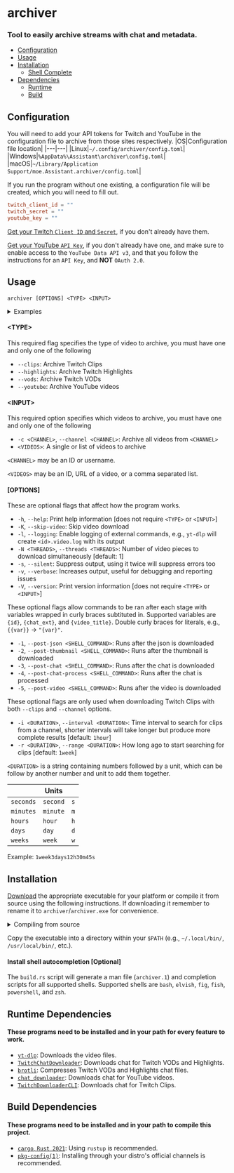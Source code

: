 # archiver
### Tool to easily archive streams with chat and metadata.

* [Configuration](#configuration)
* [Usage](#usage)
* [Installation](#installation)
  * [Shell Complete](#install-shell-autocompletion-optional)
* [Dependencies](#runtime-dependencies)
  * [Runtime](#runtime-dependencies)
  * [Build](#build-dependencies)


## Configuration
You will need to add your API tokens for Twitch and YouTube in the configuration file to archive from those sites respectively.
|OS|Configuration file location|
|---|---|
|Linux|`~/.config/archiver/config.toml`|
|Windows|`%AppData%\Assistant\archiver\config.toml`|
|macOS|`~/Library/Application Support/moe.Assistant.archiver/config.toml`|

If you run the program without one existing, a configuration file will be created, which you will need to fill out.
```toml
twitch_client_id = ""
twitch_secret = ""
youtube_key = ""
```
[Get your Twitch `Client ID` and `Secret`](https://dev.twitch.tv/docs/authentication/register-app), if you don't already have them.

[Get your YouTube `API Key`](https://developers.google.com/youtube/registering_an_application), if you don't already have one, and make sure to enable access to the `YouTube Data API v3`, and that you follow the instructions for an `API Key`, and **NOT** `OAuth 2.0`.

## Usage
`archiver [OPTIONS] <TYPE> <INPUT>`

<details>
<summary>Examples</summary>

```shell
# Download all Twitch VODs using a username
archiver --vods --channel lilyhops

# Download a specific Twitch clip using an ID
archiver --clips SpotlessKawaiiBorkArgieB8-S18P4YmbiK7gEuqG

# Download a list of Twitch Highlights containing IDs, but URLs or a combination would work too
archiver --highlights 1119099617,984635610

# Download a youtube video using a URL
archiver --youtube 'https://www.youtube.com/watch?v=11NHmPa5Ym0'
```
</details>

#### \<TYPE>
This required flag specifies the type of video to archive, you must have one and only one of the following
- `--clips`: Archive Twitch Clips
- `--highlights`: Archive Twitch Highlights
- `--vods`: Archive Twitch VODs
- `--youtube`: Archive YouTube videos

#### \<INPUT>
This required option specifies which videos to archive, you must have one and only one of the following
- `-c <CHANNEL>`, `--channel <CHANNEL>`: Archive all videos from `<CHANNEL>`
- `<VIDEOS>`: A single or list of videos to archive

`<CHANNEL>` may be an ID or username.

`<VIDEOS>` may be an ID, URL of a video, or a comma separated list.

#### [OPTIONS]
These are optional flags that affect how the program works.
- `-h`, `--help`: Print help information [does not require `<TYPE>` or `<INPUT>`]
- `-K`, `--skip-video`: Skip video download
- `-l`, `--logging`: Enable logging of external commands, e.g., `yt-dlp` will create `<id>.video.log` with its output
- `-N <THREADS>`, `--threads <THREADS>`: Number of video pieces to download simultaneously [default: 1]
- `-s`, `--silent`: Suppress output, using it twice will suppress errors too
- `-v`, `--verbose`: Increases output, useful for debugging and reporting issues
- `-V`, `--version`: Print version information [does not require `<TYPE>` or `<INPUT>`]

These optional flags allow commands to be ran after each stage with variables wrapped in curly braces subtituted in.
Supported variables are `{id}`, `{chat_ext}`, and `{video_title}`. Double curly braces for literals, e.g., `{{var}}` → `"{var}"`.
- `-1`, `--post-json <SHELL_COMMAND>`: Runs after the json is downloaded
- `-2`, `--post-thumbnail <SHELL_COMMAND>`: Runs after the thumbnail is downloaded
- `-3`, `--post-chat <SHELL_COMMAND>`: Runs after the chat is downloaded
- `-4`, `--post-chat-process <SHELL_COMMAND>`: Runs after the chat is processed
- `-5`, `--post-video <SHELL_COMMAND>`: Runs after the video is downloaded

These optional flags are only used when downloading Twitch Clips with both `--clips` and `--channel` options.
- `-i <DURATION>`, `--interval <DURATION>`: Time interval to search for clips from a channel, shorter intervals will take longer but produce more complete results [default: `1hour`]
- `-r <DURATION>`, `--range <DURATION>`: How long ago to start searching for clips [default: `1week`]

`<DURATION>` is a string containing numbers followed by a unit, which can be follow by another number and unit to add them together.

|| Units ||
|---|---|---|
|`seconds`|`second`|`s`|
|`minutes`|`minute`|`m`|
|`hours`|`hour`|`h`|
|`days`|`day`|`d`|
|`weeks`|`week`|`w`|

Example: `1week3days12h30m45s`

## Installation
[Download](https://github.com/Assistant/archiver/releases/latest) the appropriate executable for your platform or compile it from source using the following instructions. If downloading it remember to rename it to `archiver`/`archiver.exe` for convenience.
<details>
<summary>Compiling from source</summary>

  ```shell
  git clone https://github.com/Assistant/archiver
  cd archiver
  cargo build --release
  ```
  Executable will be found at `target/release/archiver`.
</details>

Copy the executable into a directory within your `$PATH` (e.g., `~/.local/bin/`, `/usr/local/bin/`, etc.).

#### Install shell autocompletion [Optional]
  
The `build.rs` script will generate a man file (`archiver.1`) and completion scripts for all supported shells.
Supported shells are `bash`, `elvish`, `fig`, `fish`, `powershell`, and `zsh`.

## Runtime Dependencies
#### These programs need to be installed and in your path for every feature to work.
* [`yt-dlp`](https://github.com/yt-dlp/yt-dlp): Downloads the video files.
* [`TwitchChatDownloader`](https://github.com/TheDrHax/Twitch-Chat-Downloader): Downloads chat for Twitch VODs and Highlights.
* [`brotli`](https://github.com/google/brotli): Compresses Twitch VODs and Highlights chat files.
* [`chat_downloader`](https://github.com/xenova/chat-downloader): Downloads chat for YouTube videos.
* [`TwitchDownloaderCLI`](https://github.com/lay295/TwitchDownloader): Downloads chat for Twitch Clips.

## Build Dependencies
#### These programs need to be installed and in your path to compile this project.
* [`cargo`, `Rust 2021`](https://www.rust-lang.org/tools/install): Using `rustup` is recommended.
* [`pkg-config(1)`](https://www.freedesktop.org/wiki/Software/pkg-config/): Installing through your distro's official channels is recommended.
